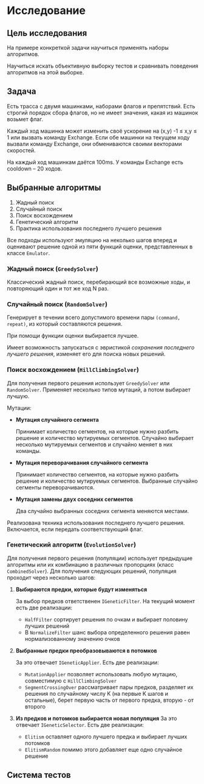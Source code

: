 # Исследование

## Цель исследования
На примере конкреткой задачи научиться применять наборы алгоритмов.

Научиться искать объективную выборку тестов и сравнивать поведения алгоритмов на этой выборке.

## Задача

Есть трасса с двумя машинками, наборами флагов и препятствий. 
Есть строгий порядок сбора флагов, но не имеет значения, какая из машинок возьмет флаг.

Каждый ход машинка может изменить своё ускорение на (x,y) -1 ≤ x,y ≤ 1 или вызвать команду Exchange. 
Если обе машинки на текущем ходу вызвали команду Exchange, они обмениваются своими векторами скоростей.

На каждый ход машинкам даётся 100ms.
У команды Exchange есть cooldown – 20 ходов.

## Выбранные алгоритмы

1. Жадный поиск
2. Случайный поиск
3. Поиск восхождением
4. Генетический алгоритм
5. Практика использования последнего лучшего решения

Все подходы используют эмуляцию на неколько шагов вперед и оценивают решение одной из пяти функций оценки, представленных в классе `Emulator`.

### Жадный поиск (`GreedySolver`)
Классический жадный поиск, перебирающий все возможные ходы, и повторяющий один и тот же ход N раз.

### Случайный поиск (`RandomSolver`)
Генерирует в течении всего допустимого времени пары `(command, repeat)`, из который составляются решения. 

При помощи функции оценки выбирается лучшее.

Имеет возможность запускаться с эвристикой _сохранения последнего лучшего решения_, изменяет его для поиска новых решений.

### Поиск восхождением (`HillClimbingSolver`)
Для получения первого решения использует `GreedySolver` или `RandomSolver`. Применяет несколько типов мутаций, а потом выбирает лучшую.

Мутации:
- **Мутация случайного сегмента**

  Принимает количество сегментов, на которые нужно разбить решение и количество мутируемых сегментов. Случайно выбирает несколько мутируемых сегментов и случайно меняет в них команды.
- **Мутация переворачивания случайного сегмента**

  Принимает количество сегментов, на которые нужно разбить решение и количество мутируемых сегментов. Выбранные случайно сегменты переворачиваются.
- **Мутация замены двух соседних сегментов**

  Два случайно выбранных соседних сегмента меняются местами.
   
Реализована техника использования последнего лучшего решения. Включается, если передать соответствующий флаг.

### Генетический алгоритм (`EvolutionSolver`)
Для получения первого решения (популяции) использует предыдущие алгоритмы или их комбинацию в различных пропорциях (класс `CombinedSolver`).
Для получения следующих решений, популяция проходит через несколько шагов:

1. **Выбираются предки, которые будут изменяться**

   За выбор предков ответственен `IGeneticFilter`. На текущий момент есть две реализации:
   * `HalfFilter` сортирует решения по очкам и выбирает половину лучших решений
   * В `NormalizeFilter` шанс выбора определенного решения равен нормализованному значению очков

2. **Выбранные предки преобразовываются в потомков**
   
   За это отвечает `IGeneticApplier`. Есть две реализации:
   * `MutationApplier` позволяет использовать любую мутацию, совместимую с `HillClimbingSolver`
   * `SegmentCrossingOver` рассматривает пары предков, разделяет их решения по случайному числу K (на первые K шагов и остальные), берет первую часть от первого предка, вторую - от второго

3. **Из предков и потомков выбирается новая популяция**
   За это отвечает `IGeneticSelector`. Есть две реализации:
   * `Elitism` оставляет одного лучшего предка и выбирает лучших потомков
   * `ElitismRandom` помимо этого добавляет еще одно случайное решение

## Система тестов

